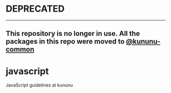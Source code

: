 # DEPRECATED

---
This repository is no longer in use.
All the packages in this repo were moved to [@kununu-common](https://www.npmjs.com/package/@kununu/common)
---

# javascript
JavaScript guidelines at kununu
